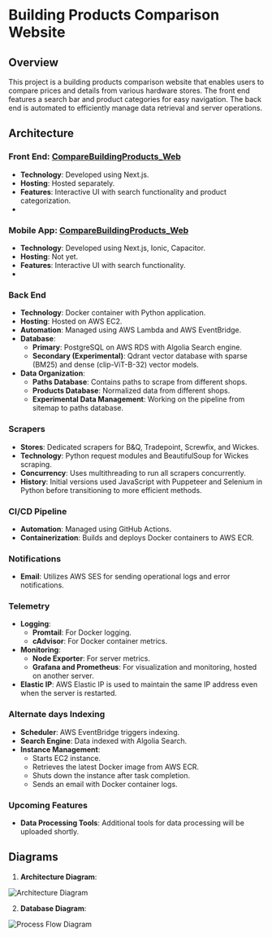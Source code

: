 # Building Products Comparison Website

## Overview

This project is a building products comparison website that enables users to compare prices and details from various hardware stores. The front end features a search bar and product categories for easy navigation. The back end is automated to efficiently manage data retrieval and server operations.

## Architecture

### Front End: [CompareBuildingProducts_Web](https://github.com/wlodzimierrr/CompareBuildingProducts_Web)

- **Technology**: Developed using Next.js.
- **Hosting**: Hosted separately.
- **Features**: Interactive UI with search functionality and product categorization.
- 
### Mobile App: [CompareBuildingProducts_Web](https://github.com/wlodzimierrr/CompareBuildingProducts_App)
- **Technology**: Developed using Next.js, Ionic, Capacitor.
- **Hosting**: Not yet.
- **Features**: Interactive UI with search functionality.
- 
### Back End

- **Technology**: Docker container with Python application.
- **Hosting**: Hosted on AWS EC2.
- **Automation**: Managed using AWS Lambda and AWS EventBridge.
- **Database**: 
  - **Primary**: PostgreSQL on AWS RDS with Algolia Search engine.
  - **Secondary (Experimental)**: Qdrant vector database with sparse (BM25) and dense (clip-ViT-B-32) vector models.
- **Data Organization**: 
  - **Paths Database**: Contains paths to scrape from different shops.
  - **Products Database**: Normalized data from different shops.
  - **Experimental Data Management**: Working on the pipeline from sitemap to paths database.

### Scrapers

- **Stores**: Dedicated scrapers for B&Q, Tradepoint, Screwfix, and Wickes.
- **Technology**: Python request modules and BeautifulSoup for Wickes scraping.
- **Concurrency**: Uses multithreading to run all scrapers concurrently.
- **History**: Initial versions used JavaScript with Puppeteer and Selenium in Python before transitioning to more efficient methods.

### CI/CD Pipeline

- **Automation**: Managed using GitHub Actions.
- **Containerization**: Builds and deploys Docker containers to AWS ECR.

### Notifications

- **Email**: Utilizes AWS SES for sending operational logs and error notifications.

### Telemetry

- **Logging**: 
  - **Promtail**: For Docker logging.
  - **cAdvisor**: For Docker container metrics.
- **Monitoring**: 
  - **Node Exporter**: For server metrics.
  - **Grafana and Prometheus**: For visualization and monitoring, hosted on another server.
- **Elastic IP**: AWS Elastic IP is used to maintain the same IP address even when the server is restarted.

### Alternate days Indexing

- **Scheduler**: AWS EventBridge triggers indexing.
- **Search Engine**: Data indexed with Algolia Search.
- **Instance Management**: 
  - Starts EC2 instance.
  - Retrieves the latest Docker image from AWS ECR.
  - Shuts down the instance after task completion.
  - Sends an email with Docker container logs.

### Upcoming Features

- **Data Processing Tools**: Additional tools for data processing will be uploaded shortly.

## Diagrams

1. **Architecture Diagram**:

![Architecture Diagram](https://github.com/wlodzimierrr/CompareBuildingProducts_Scrapers/assets/140817588/5fd24cca-643c-4d3e-bf1b-8dadd8a26d7b)

2. **Database Diagram**:

![Process Flow Diagram](https://github.com/wlodzimierrr/CompareBuildingProducts_Scrapers/assets/140817588/cab490aa-11db-455b-a338-6903b55765e2)
